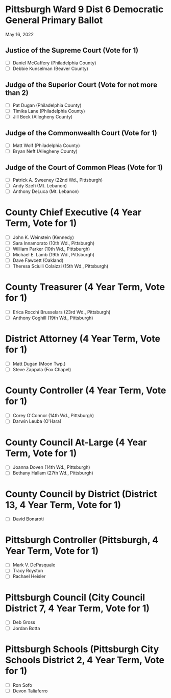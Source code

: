 # Pittsburgh Ward 9 Dist 6 Democratic General Primary Ballot
May 16, 2022

## Justice of the Supreme Court (Vote for 1)
- [ ] Daniel McCaffery (Philadelphia County)
- [ ] Debbie Kunselman (Beaver County)

## Judge of the Superior Court (Vote for not more than 2)
- [ ] Pat Dugan (Philadelphia County)
- [ ] Timika Lane (Philadelphia County)
- [ ] Jill Beck (Allegheny County)

## Judge of the Commonwealth Court (Vote for 1)
- [ ] Matt Wolf (Philadelphia County)
- [ ] Bryan Neft (Allegheny County)

## Judge of the Court of Common Pleas (Vote for 1)
- [ ] Patrick A. Sweeney (22nd Wd., Pittsburgh)
- [ ] Andy Szefi (Mt. Lebanon)
- [ ] Anthony DeLuca (Mt. Lebanon)

# County Chief Executive (4 Year Term, Vote for 1)
- [ ] John K. Weinstein (Kennedy)
- [ ] Sara Innamorato (10th Wd., Pittsburgh)
- [ ] William Parker (10th Wd., Pittsburgh)
- [ ] Michael E. Lamb (19th Wd., Pittsburgh)
- [ ] Dave Fawcett (Oakland)
- [ ] Theresa Sciulli Colaizzi (15th Wd., Pittsburgh)

# County Treasurer (4 Year Term, Vote for 1)
- [ ] Erica Rocchi Brusselars (23rd Wd., Pittsburgh)
- [ ] Anthony Coghill (19th Wd., Pittsburgh)

# District Attorney (4 Year Term, Vote for 1)
- [ ] Matt Dugan (Moon Twp.)
- [ ] Steve Zappala (Fox Chapel)

# County Controller (4 Year Term, Vote for 1)
- [ ] Corey O'Connor (14th Wd., Pittsburgh)
- [ ] Darwin Leuba (O'Hara)

# County Council At-Large (4 Year Term, Vote for 1)
- [ ] Joanna Doven (14th Wd., Pittsburgh)
- [ ] Bethany Hallam (27th Wd., Pittsburgh)

# County Council by District (District 13, 4 Year Term, Vote for 1)
- [ ] David Bonaroti

# Pittsburgh Controller (Pittsburgh, 4 Year Term, Vote for 1)
- [ ] Mark V. DePasquale
- [ ] Tracy Royston
- [ ] Rachael Heisler

# Pittsburgh Council (City Council District 7, 4 Year Term, Vote for 1)
- [ ] Deb Gross
- [ ] Jordan Botta

# Pittsburgh Schools (Pittsburgh City Schools District 2, 4 Year Term, Vote for 1)
- [ ] Ron Sofo
- [ ] Devon Taliaferro
